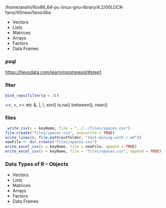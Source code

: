 

/home/andrii/R/x86_64-pc-linux-gnu-library/4.2/00LOCK-fansi/00new/fansi/libs


- Vectors
- Lists
- Matrices
- Arrays
- Factors
- Data Frames


### psql
https://hevodata.com/learn/rpostgresql/#step1

### flter
```r
bind_rows(filter(a < 3))
```

==, >, >= etc
&, |, !, xor()
is.na()
between(), near()

### files

```r
 write_csv(x = keyName, file = "../../files/spaces.csv")
file.create("files/spaces.csv", overwrite = TRUE)
write_lines(s, file.path(outfolder, "text-mining-with-r.md"))
newFile <- dir.create("files/spaces.csv")
write_excel_csv(x = keyName, file = newFile, append = TRUE)
write_excel_csv(x = keyName, file = "files/spaces.csv", append = TRUE)
```

### Data Types of R – Objects

- Vectors
- Lists
- Matrices
- Arrays
- Factors
- Data Frames

